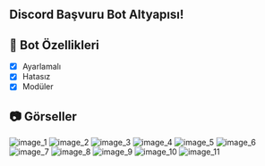 ## Discord Başvuru Bot Altyapısı!

## 📑 Bot Özellikleri

- [x] Ayarlamalı
- [x] Hatasız
- [x] Modüler

## 📷 Görseller
![image_1](https://github.com/SlenzyCode/advanced-basvuru-botu/assets/137514443/56698ed5-30ce-4171-8ebf-b337684bb8a7)
![image_2](https://github.com/SlenzyCode/advanced-basvuru-botu/assets/137514443/e045b312-38a4-4661-bc8d-c76b7f29ea58)
![image_3](https://github.com/SlenzyCode/advanced-basvuru-botu/assets/137514443/5df31416-7c3a-4ca7-86a2-0e4e39f48ee1)
![image_4](https://github.com/SlenzyCode/advanced-basvuru-botu/assets/137514443/981cd245-0bfb-420b-bd16-990c0dfcc2a4)
![image_5](https://github.com/SlenzyCode/advanced-basvuru-botu/assets/137514443/3d5f98a2-e3d0-480c-80d7-d7adf6451ff8)
![image_6](https://github.com/SlenzyCode/advanced-basvuru-botu/assets/137514443/06f6d3c1-54f2-4b8e-a40c-179fac66d67d)
![image_7](https://github.com/SlenzyCode/advanced-basvuru-botu/assets/137514443/fb230944-8b8a-423d-be1e-716b6c8cb10c)
![image_8](https://github.com/SlenzyCode/advanced-basvuru-botu/assets/137514443/0f556011-75c6-43a7-bf32-6f77f7d1c8c6)
![image_9](https://github.com/SlenzyCode/advanced-basvuru-botu/assets/137514443/7f555525-3a5f-4ed7-b765-27c339765cd1)
![image_10](https://github.com/SlenzyCode/advanced-basvuru-botu/assets/137514443/4f00c51f-568b-4ee4-af72-0c50708f239f)
![image_11](https://github.com/SlenzyCode/advanced-basvuru-botu/assets/137514443/2746f66e-bfd8-44d4-928c-70e84755df61)
